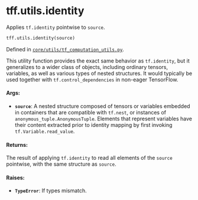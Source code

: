 <div itemscope itemtype="http://developers.google.com/ReferenceObject">
<meta itemprop="name" content="tff.utils.identity" />
<meta itemprop="path" content="Stable" />
</div>

# tff.utils.identity

Applies `tf.identity` pointwise to `source`.

```python
tff.utils.identity(source)
```

Defined in
[`core/utils/tf_computation_utils.py`](http://github.com/tensorflow/federated/tree/master/tensorflow_federated/python/core/utils/tf_computation_utils.py).

<!-- Placeholder for "Used in" -->

This utility function provides the exact same behavior as `tf.identity`, but it
generalizes to a wider class of objects, including ordinary tensors, variables,
as well as various types of nested structures. It would typically be used
together with `tf.control_dependencies` in non-eager TensorFlow.

#### Args:

*   <b>`source`</b>: A nested structure composed of tensors or variables
    embedded in containers that are compatible with `tf.nest`, or instances of
    `anonymous_tuple.AnonymousTuple`. Elements that represent variables have
    their content extracted prior to identity mapping by first invoking
    `tf.Variable.read_value`.

#### Returns:

The result of applying `tf.identity` to read all elements of the `source`
pointwise, with the same structure as `source`.

#### Raises:

*   <b>`TypeError`</b>: If types mismatch.

